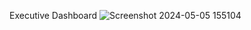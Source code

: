 Executive Dashboard
![Screenshot 2024-05-05 155104](https://github.com/ShivamTiwariPythonJava/Power_BI_Portfolio_Work/assets/135754302/034d8673-d9a8-4f97-8238-b610c733e800)

